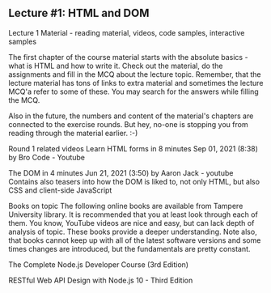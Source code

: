 ## Lecture #1: HTML and DOM

Lecture 1 Material - reading material, videos, code samples, interactive samples

The first chapter of the course material starts with the absolute basics - what is HTML and how to write it. Check out the material, do the assignments and fill in the MCQ about the lecture topic. Remember, that the lecture material has tons of links to extra material and sometimes the lecture MCQ'a refer to some of these. You may search for the answers while filling the MCQ.

Also in the future, the numbers and content of the material's chapters are connected to the exercise rounds. But hey, no-one is stopping you from reading through the material earlier. :-)


Round 1 related videos
Learn HTML forms in 8 minutes
Sep 01, 2021 (8:38) by Bro Code - Youtube

The DOM in 4 minutes
Jun 21, 2021 (3:50) by Aaron Jack - youtube
Contains also teasers into how the DOM is liked to, not only HTML, but also CSS and client-side JavaScript

Books on topic
The following online books are available from Tampere University library. It is recommended that you at least look through each of them. You know, YouTube videos are nice and easy, but can lack depth of analysis of topic. These books provide a deeper understanding. Note also, that books cannot keep up with all of the latest software versions and some times changes are introduced, but the fundamentals are pretty constant.

The Complete Node.js Developer Course (3rd Edition)

RESTful Web API Design with Node.js 10 - Third Edition

